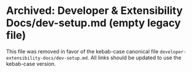 # Archived: Developer & Extensibility Docs/dev-setup.md (empty legacy file)

This file was removed in favor of the kebab-case canonical file `developer-extensibility-docs/dev-setup.md`. All links should be updated to use the kebab-case version.
